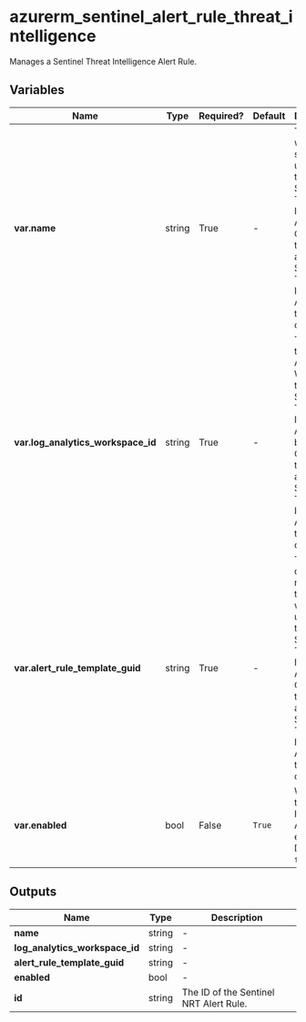# azurerm_sentinel_alert_rule_threat_intelligence

Manages a Sentinel Threat Intelligence Alert Rule.

## Variables

| Name | Type | Required? |  Default  |  Description |
| ---- | ---- | --------- |  ----------- | ----------- |
| **var.name** | string | True | -  |  The name which should be used for this Sentinel Threat Intelligence Alert Rule. Changing this forces a new Sentinel Threat Intelligence Alert Rule to be created. | 
| **var.log_analytics_workspace_id** | string | True | -  |  The ID of the Log Analytics Workspace this Sentinel Threat Intelligence Alert Rule belongs to. Changing this forces a new Sentinel Threat Intelligence Alert Rule to be created. | 
| **var.alert_rule_template_guid** | string | True | -  |  The GUID of the alert rule template which is used for this Sentinel Threat Intelligence Alert Rule. Changing this forces a new Sentinel Threat Intelligence Alert Rule to be created. | 
| **var.enabled** | bool | False | `True`  |  Whether the Threat Intelligence Alert rule enabled? Defaults to `true`. | 



## Outputs

| Name | Type | Description |
| ---- | ---- | --------- | 
| **name** | string  | - | 
| **log_analytics_workspace_id** | string  | - | 
| **alert_rule_template_guid** | string  | - | 
| **enabled** | bool  | - | 
| **id** | string  | The ID of the Sentinel NRT Alert Rule. | 